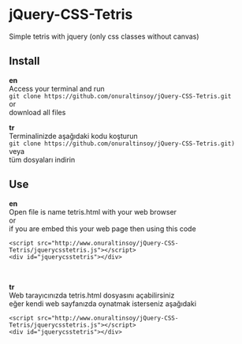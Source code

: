 # jQuery-CSS-Tetris
Simple tetris with jquery (only css classes without canvas)
## Install
**en**<br>
Access your terminal and run<br>
```git clone https://github.com/onuraltinsoy/jQuery-CSS-Tetris.git```<br>
or<br>
download all files<br>

**tr**<br>
Terminalinizde aşağıdaki kodu koşturun<br>
```git clone https://github.com/onuraltinsoy/jQuery-CSS-Tetris.git)```<br>
veya<br>
tüm dosyaları indirin<br>

## Use
**en**<br>
Open file is name tetris.html with your web browser<br>
or<br>
if you are embed this your web page then using this code<br>
```
<script src="http://www.onuraltinsoy/jQuery-CSS-Tetris/jquerycsstetris.js"></script>
<div id="jquerycsstetris"></div>
```
<br>

**tr**<br>
Web tarayıcınızda tetris.html dosyasını açabilirsiniz<br>
eğer kendi web sayfanızda oynatmak isterseniz aşağıdaki<br>
```
<script src="http://www.onuraltinsoy/jQuery-CSS-Tetris/jquerycsstetris.js"></script>
<div id="jquerycsstetris"></div>
```